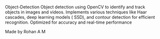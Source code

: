 Object-Detection
Object detection using OpenCV to identify and track objects in images and videos. Implements various techniques like Haar cascades, deep learning models ( SSD), and contour detection for efficient recognition. Optimized for accuracy and real-time performance


Made by Rohan A M
